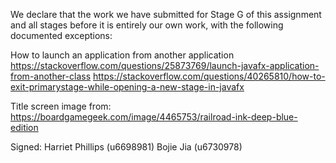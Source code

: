 We declare that the work we have submitted for Stage G of this assignment and all stages before it is entirely our own work, with the following documented exceptions:

How to launch an application from another application
https://stackoverflow.com/questions/25873769/launch-javafx-application-from-another-class
https://stackoverflow.com/questions/40265810/how-to-exit-primarystage-while-opening-a-new-stage-in-javafx

Title screen image from:
https://boardgamegeek.com/image/4465753/railroad-ink-deep-blue-edition

Signed: Harriet Phillips (u6698981)
        Bojie Jia (u6730978)
